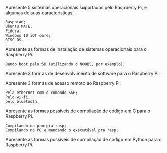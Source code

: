 Apresente 5 sistemas operacionais suportados pelo Raspberry Pi, e algumas de suas características.

    Raspbian;
    Ubuntu MATE;
    Pidora;
    Windows 10 iOT core;
    RISC OS.

Apresente as formas de instalação de sistemas operacionais para o Raspberry Pi.

    Dando boot pelo SD (utilizando o NOOBS, por exemplo);
    
Apresente 3 formas de desenvolvimento de software para o Raspberry Pi.

    
Apresente 3 formas de acesso remoto ao Raspberry Pi.

    Pela ethernet com o comando SSH;
    Pelo wi-fi;
    pelo bluetooth.

Apresente as formas possíveis de compilação de código em C para o Raspberry Pi.

    Compilando na prórpia rasp;
    Compilando no PC e mandando o executável pra rasp;

Apresente as formas possíveis de compilação de código em Python para o Raspberry Pi.
